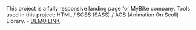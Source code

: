This project is a fully responsive landing page for MyBike company.
Tools used in this project: HTML / SCSS (SASS) / AOS (Animation On Scoll) Library.
    - [DEMO LINK](https://stanislavkulakovskyi.github.io/mybike-landing/)
